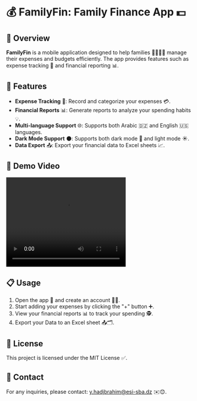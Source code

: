 # 💰 FamilyFin: Family Finance App 💵

##  🌟 Overview

**FamilyFin** is a mobile application designed to help families 👨‍👩‍👧‍👦 manage their expenses and budgets efficiently. The app provides features such as expense tracking 📝 and financial reporting 📊.
## 🚀 Features


- **Expense Tracking** 📝: Record and categorize your expenses 💳.
- **Financial Reports** 📊: Generate reports to analyze your spending habits 💡.
- **Multi-language Support** 🌐: Supports both Arabic 🇩🇿 and English 🇺🇸 languages.
- **Dark Mode Support** 🌑: Supports both dark mode 🌙 and light mode ☀️.
- **Data Export** 📤: Export your financial data to Excel sheets 📈.

## 🎥 Demo Video

<video width="320" height="240" controls>
  <source src="[https://drive.google.com/file/d/1IGpQ1-pzSCBbRnuiaPaqSbVLS5J2-SHc](https://drive.google.com/file/d/1IGpQ1-pzSCBbRnuiaPaqSbVLS5J2-SHc/view?usp=sharing)" type="video/mp4">
  Your browser does not support the video tag.
</video>

## 📋  Usage

1. Open the app 📱 and create an account 🙋‍♂️.
2. Start adding your expenses by clicking the "+" button ➕.
3. View your financial reports 📊 to track your spending 🕵️.
4. Export your Data to an Excel sheet 📤🗂.



## 📜 License

This project is licensed under the MIT License ✅.


## 📧 Contact

For any inquiries, please contact: y.hadjbrahim@esi-sba.dz ✉️😊.
